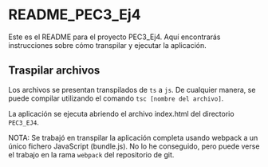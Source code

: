 # README_PEC3_Ej4

Este es el README para el proyecto PEC3_Ej4. Aquí encontrarás instrucciones sobre cómo transpilar y ejecutar la aplicación.

## Traspilar archivos 

Los archivos se presentan transpilados de ```ts``` a ```js```.
De cualquier manera, se puede compilar utilizando el comando ```tsc [nombre del archivo]```.

La aplicación se ejecuta abriendo el archivo index.html del directorio ```PEC3_EJ4```.


NOTA: Se trabajó en transpilar la aplicación completa usando webpack a un único fichero JavaScript (bundle.js). No lo he conseguido, pero puede verse el trabajo en la rama  ```webpack``` del repositorio de git.


